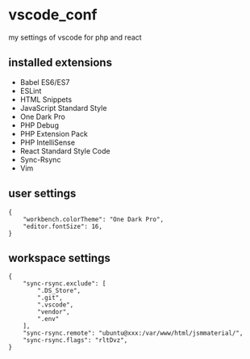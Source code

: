 # vscode_conf
my settings of vscode for php and react

## installed extensions
- Babel ES6/ES7
- ESLint
- HTML Snippets
- JavaScript Standard Style
- One Dark Pro
- PHP Debug
- PHP Extension Pack
- PHP IntelliSense
- React Standard Style Code
- Sync-Rsync
- Vim

## user settings
```
{
    "workbench.colorTheme": "One Dark Pro",
    "editor.fontSize": 16,
}
```


## workspace settings
```
{
    "sync-rsync.exclude": [
        ".DS_Store",
        ".git",
        ".vscode",
        "vendor",
        ".env"
    ],
    "sync-rsync.remote": "ubuntu@xxx:/var/www/html/jsmmaterial/",
    "sync-rsync.flags": "rltDvz",
}
```
